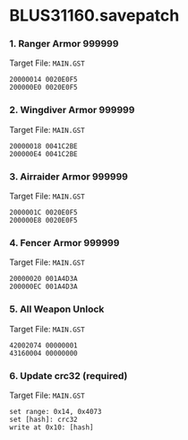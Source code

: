 # BLUS31160.savepatch

### 1. Ranger Armor 999999

Target File: `MAIN.GST`

```
20000014 0020E0F5
200000E0 0020E0F5
```

### 2. Wingdiver Armor 999999

Target File: `MAIN.GST`

```
20000018 0041C2BE
200000E4 0041C2BE
```

### 3. Airraider Armor 999999

Target File: `MAIN.GST`

```
2000001C 0020E0F5
200000E8 0020E0F5
```

### 4. Fencer Armor 999999

Target File: `MAIN.GST`

```
20000020 001A4D3A
200000EC 001A4D3A
```

### 5. All Weapon Unlock

Target File: `MAIN.GST`

```
42002074 00000001
43160004 00000000
```

### 6.  Update crc32 (required)

Target File: `MAIN.GST`

```
set range: 0x14, 0x4073
set [hash]: crc32
write at 0x10: [hash]
```

